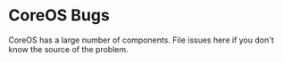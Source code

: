 # CoreOS Bugs

CoreOS has a large number of components. File issues here if you don't know the
source of the problem.
